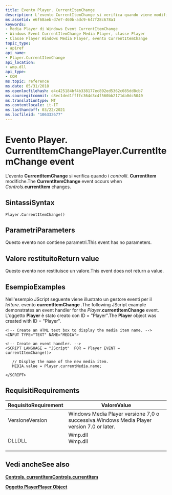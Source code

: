 ```yaml
---
title: Evento Player. CurrentItemChange
description: L'evento CurrentItemChange si verifica quando viene modificato Controls. currentItem.
ms.assetid: e6f68aeb-d7e7-460b-adc9-647f28c678a1
keywords:
- Media Player di Windows Event CurrentItemChange
- Windows Event CurrentItemChange Media Player, classe Player
- Classe Player Windows Media Player, evento CurrentItemChange
topic_type:
- apiref
api_name:
- Player.CurrentItemChange
api_location:
- wmp.dll
api_type:
- COM
ms.topic: reference
ms.date: 05/31/2018
ms.openlocfilehash: e4c425184bf4b338177ec892ed5362c085dd8cb7
ms.sourcegitcommit: c8ec1ded1ffffc364d3c4f560bb2171da0dc5040
ms.translationtype: MT
ms.contentlocale: it-IT
ms.lasthandoff: 03/22/2021
ms.locfileid: "106332677"
---
```

# <a name="playercurrentitemchange-event"></a><span data-ttu-id="380ca-106">Evento Player. CurrentItemChange</span><span class="sxs-lookup"><span data-stu-id="380ca-106">Player.CurrentItemChange event</span></span>

<span data-ttu-id="380ca-107">L'evento **CurrentItemChange** si verifica quando i *controlli*. **CurrentItem** modifiche.</span><span class="sxs-lookup"><span data-stu-id="380ca-107">The **CurrentItemChange** event occurs when *Controls*.**currentItem** changes.</span></span>

## <a name="syntax"></a><span data-ttu-id="380ca-108">Sintassi</span><span class="sxs-lookup"><span data-stu-id="380ca-108">Syntax</span></span>


```JScript
Player.CurrentItemChange()
```



## <a name="parameters"></a><span data-ttu-id="380ca-109">Parametri</span><span class="sxs-lookup"><span data-stu-id="380ca-109">Parameters</span></span>

<span data-ttu-id="380ca-110">Questo evento non contiene parametri.</span><span class="sxs-lookup"><span data-stu-id="380ca-110">This event has no parameters.</span></span>

## <a name="return-value"></a><span data-ttu-id="380ca-111">Valore restituito</span><span class="sxs-lookup"><span data-stu-id="380ca-111">Return value</span></span>

<span data-ttu-id="380ca-112">Questo evento non restituisce un valore.</span><span class="sxs-lookup"><span data-stu-id="380ca-112">This event does not return a value.</span></span>

## <a name="examples"></a><span data-ttu-id="380ca-113">Esempio</span><span class="sxs-lookup"><span data-stu-id="380ca-113">Examples</span></span>

<span data-ttu-id="380ca-114">Nell'esempio JScript seguente viene illustrato un gestore eventi per il *lettore*. evento **currentItemChange** .</span><span class="sxs-lookup"><span data-stu-id="380ca-114">The following JScript example demonstrates an event handler for the *Player*.**currentItemChange** event.</span></span> <span data-ttu-id="380ca-115">L'oggetto **Player** è stato creato con ID = "Player".</span><span class="sxs-lookup"><span data-stu-id="380ca-115">The **Player** object was created with ID = "Player".</span></span>


```JScript
<!-- Create an HTML text box to display the media item name. -->
<INPUT TYPE="TEXT" NAME="MEDIA">

<!-- Create an event handler. -->
<SCRIPT LANGUAGE = "JScript"  FOR = Player EVENT = currentItemChange()>

   // Display the name of the new media item.
   MEDIA.value = Player.currentMedia.name;

</SCRIPT>
```



## <a name="requirements"></a><span data-ttu-id="380ca-116">Requisiti</span><span class="sxs-lookup"><span data-stu-id="380ca-116">Requirements</span></span>



| <span data-ttu-id="380ca-117">Requisito</span><span class="sxs-lookup"><span data-stu-id="380ca-117">Requirement</span></span> | <span data-ttu-id="380ca-118">Valore</span><span class="sxs-lookup"><span data-stu-id="380ca-118">Value</span></span> |
|--------------------|------------------------------------------------------------------------------------|
| <span data-ttu-id="380ca-119">Versione</span><span class="sxs-lookup"><span data-stu-id="380ca-119">Version</span></span><br/> | <span data-ttu-id="380ca-120">Windows Media Player versione 7,0 o successiva.</span><span class="sxs-lookup"><span data-stu-id="380ca-120">Windows Media Player version 7.0 or later.</span></span><br/>                              |
| <span data-ttu-id="380ca-121">DLL</span><span class="sxs-lookup"><span data-stu-id="380ca-121">DLL</span></span><br/>     | <dl> <span data-ttu-id="380ca-122"><dt>Wmp.dll</dt></span><span class="sxs-lookup"><span data-stu-id="380ca-122"><dt>Wmp.dll</dt></span></span> </dl> |



## <a name="see-also"></a><span data-ttu-id="380ca-123">Vedi anche</span><span class="sxs-lookup"><span data-stu-id="380ca-123">See also</span></span>

<dl> <dt>

[<span data-ttu-id="380ca-124">**Controls. currentItem**</span><span class="sxs-lookup"><span data-stu-id="380ca-124">**Controls.currentItem**</span></span>](controls-currentitem.md)
</dt> <dt>

[<span data-ttu-id="380ca-125">**Oggetto Player**</span><span class="sxs-lookup"><span data-stu-id="380ca-125">**Player Object**</span></span>](player-object.md)
</dt> </dl>

 

 





